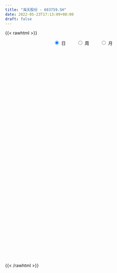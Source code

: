 ```yaml
---
title: "海天股份 - 603759.SH"
date: 2022-05-23T17:13:09+08:00
draft: false
---
```

{{< rawhtml >}}
    <div style="text-align: center">
        <label style="padding: 1rem;"><input style="margin-right: .5rem" type="radio" name="period" value="D" checked onclick="period_change(this)">日</label>
        <label style="padding: 1rem;"><input style="margin-right: .5rem" type="radio" name="period" value="W" onclick="period_change(this)">周</label>
        <label style="padding: 1rem;"><input style="margin-right: .5rem" type="radio" name="period" value="M" onclick="period_change(this)">月</label>
    </div>
    <div id="chart" style="height: 700px;"></div> 
    <script type="text/javascript">
        const D_v = [105554.01,111293.72,187584.31,115512.66,87810.87,125421.26,104559.57,75693.02,82386.96,129461.86,118363.0,196009.7,134083.8,102250.32,101736.63,198395.44,302330.56,148820.45,95266.86,97223.77,79858.89,82285.56,75925.37,72335.64,54129.89,40719.63,46259.89,62776.02,58034.76,46949.66,62296.2,53695.0,39673.22,52462.72,49795.75,38630.2,59513.78,31490.94,50179.82,30730.01,35998.93,49787.29,37836.89,56083.68,44010.07,41176.39,23343.61,22545.27,42231.29,28365.8,26167.75,56819.03,44693.77,45032.38,49169.64,70761.93,38413.38,28133.38,43384.63,25742.55,27910.38,65202.91,45017.98,35515.6,48143.05,38852.95,29150.64,92100.69,275695.36,325335.4,164596.79,171352.35,94852.44,93016.76,69748.27,84818.83,73572.71,47396.2,64622.39,59345.43,42408.69,40318.97,40492.34,92755.7,80036.68,91969.62,77239.41,31638.52,44431.46,24589.46,29851.58,29527.32,27199.73,46498.01,34628.65,31139.59,26816.6,29210.3,27531.86,55665.21,35790.1,24997.25,20622.48,15566.0,16694.47,14612.46,15206.89,19727.46,14137.53,19268.95,13797.3,13492.83,19010.65,13964.67,18896.72,13977.36,23737.0,19077.0,14256.34,15753.82,87361.93,78309.76,35876.24,36679.94,28239.99,41173.46,94838.55,50338.59,43442.21,25906.82,31129.64,22291.71,24797.19,53909.84,65056.33,34324.19,32766.82,30116.7,39008.82,27120.65,26102.0,33225.49,16048.21,24014.0,18260.0,16119.0,61942.96,40536.0,27317.96,22946.0,18821.82,15932.32,22731.82,26171.82,26029.0,14446.01,17522.39,13858.59,10477.69,13215.85,27186.19,19739.0,26581.2,23963.01,74396.15,47173.95,25569.19,21644.26,24606.19,18545.82,19513.19,15756.71,22664.19,19219.14,12314.0,21029.0,17723.0,13807.0,11262.0,15352.19,12427.57,26333.95,113670.9,166570.41,78088.21,53513.04,38166.06,268565.62,217964.58,93629.19,85876.49,84894.01,109508.32,51575.48,47206.28,34442.4,32717.12,33902.58,35610.77,26808.75,35965.82,41065.0,29495.0,23540.0,16550.82,26554.77,49733.84,33829.52,21422.0,27950.0,17804.19,29896.17,24878.11,20584.0,21946.21,13405.0,13790.0,20068.27,14518.77,18803.0,13911.13,14886.82,14949.0,53489.64,33568.19,28780.93,23282.61,17711.0,15217.01,15688.04,19919.0,13132.01,19823.0,21091.0,22300.61,15460.82,23019.0,14139.0,13286.0,11569.15,17926.0,95662.04,69980.34,26526.15,22557.0,21123.0,18980.19,18559.0,84401.2,65365.54]
const D_histogram = [0.0,0.0215320798,0.0857785801,0.0820451775,0.0842580991,0.0996030637,0.0638819875,0.0396812338,-0.0065169562,-0.0201595214,-0.0198152256,0.0340845876,0.0430631175,0.0535091751,0.024510906,0.1070368749,0.1158544251,0.0717988739,0.0435212736,-0.0075050447,-0.0488337836,-0.0894581827,-0.1349657435,-0.196565452,-0.2382175409,-0.2361586075,-0.229648542,-0.1967900358,-0.157191323,-0.1337904958,-0.143149206,-0.1522364023,-0.1305718988,-0.1440458439,-0.1636269723,-0.1767020781,-0.2054540254,-0.1986795513,-0.1640198749,-0.1311815593,-0.1166319591,-0.0770599215,-0.0470858934,0.0021989737,0.0206023133,0.0126838315,0.0120427066,0.0202193055,0.0011370849,-0.0034257542,-0.0054377079,-0.0372014424,-0.0463153136,-0.0806247475,-0.1266124449,-0.0998352259,-0.0673255597,-0.0272406771,-0.0031583635,0.015592802,0.0223322628,0.0619566043,0.0919071583,0.1199690251,0.1485040979,0.1533950016,0.1458340939,0.213872089,0.3324576678,0.4506709606,0.4075177455,0.2947422319,0.2073419034,0.1501597893,0.0920455677,0.0221438861,-0.0451502894,-0.0965475293,-0.1053083217,-0.1159831206,-0.1125725596,-0.1002621612,-0.0802376244,-0.0252039447,0.0208782672,0.0746240171,0.0647022949,0.0590457409,0.0319865116,0.0132669748,-0.0171305158,-0.032806102,-0.0239030711,-0.0034083523,-0.0128547297,-0.0358652783,-0.042279221,-0.0701690234,-0.0563289727,-0.0182069451,-0.0106140479,-0.0076477798,-0.0013440743,-0.0009276529,-0.0020958541,-0.0020661219,-0.002558751,-0.0084461611,-0.014413134,-0.0035044972,0.0059431675,0.0126899621,-0.003902743,-0.0202055963,-0.0205502034,-0.0206108359,-0.0387207029,-0.0288408076,-0.0154755839,-0.0159010366,0.0545987539,0.0815510754,0.1000188191,0.1072946864,0.105647008,0.1097389867,0.1437481191,0.1450800073,0.1140491477,0.0883322596,0.0755997552,0.0595923866,0.0469199227,0.0572975911,0.0648618177,0.0526960488,0.0444062181,0.0431357444,0.0164685945,-0.0081764701,-0.0357701697,-0.0662303066,-0.0754880658,-0.0678189409,-0.0629661758,-0.0557392712,-0.0230445403,-0.0045302813,0.0105110947,0.0093785549,-0.0039722346,-0.0030145984,0.0051640203,-0.0059546878,-0.0298485067,-0.0400200445,-0.0375648181,-0.0340414328,-0.0299556606,-0.0243869497,-0.004519174,0.0020157314,0.0168604765,0.0190832644,0.0498087403,0.0503241752,0.0508953584,0.0377559963,0.014066775,0.0075152725,-0.0088047954,-0.0108119041,-0.0288047924,-0.0528281038,-0.0754287421,-0.1102356969,-0.1293597832,-0.1496863707,-0.1425756702,-0.1132165738,-0.0805429104,-0.037965305,0.0626705669,0.098608838,0.1118749057,0.105302226,0.1055384668,0.1748324424,0.1724133312,0.1634659633,0.128844414,0.1208910158,0.0596393356,0.0101504399,-0.033644872,-0.0629921551,-0.0714036261,-0.0843730099,-0.1086763131,-0.1151789908,-0.1345803293,-0.1220562446,-0.104776163,-0.0860309339,-0.08799042,-0.1022027564,-0.118011554,-0.1252163924,-0.1216939,-0.096472735,-0.0842614369,-0.0827776871,-0.0917359301,-0.0840263042,-0.0635295128,-0.0504087354,-0.0267465861,0.0006393114,0.0242506579,0.0471706924,0.0466695479,0.0547975374,0.0375909869,0.0741935786,0.0939716938,0.0943018332,0.0941121131,0.0959447065,0.0898020107,0.0766463815,0.0438854563,0.0238364615,-0.0284936244,-0.0808137148,-0.0949094758,-0.1172577664,-0.0978441818,-0.0679320275,-0.0451823595,-0.0173859536,0.0100373961,0.0693473213,0.0879847286,0.09270262,0.0950403839,0.0968235175,0.0894379698,0.079896849,0.1131207795,0.1188381983]
const D_fast = [0.0,0.0269150997,0.1126062451,0.1293841368,0.1526615832,0.1929073137,0.1731567344,0.1588762892,0.1110488601,0.0923664145,0.0877569039,0.150177864,0.1699221733,0.1937455247,0.1708749821,0.2801601698,0.3179413262,0.2918354935,0.2744382116,0.2215356321,0.1679984473,0.1050095025,0.0257605059,-0.0849805656,-0.1861870397,-0.2431677583,-0.2940698283,-0.310408831,-0.3101079489,-0.3201547457,-0.3653007574,-0.4124470542,-0.4234255255,-0.4729109315,-0.533398803,-0.5906494283,-0.670764882,-0.7136602957,-0.720005588,-0.7199626622,-0.7345710518,-0.7142639946,-0.6960614399,-0.6462268293,-0.6226729113,-0.6274204353,-0.6250508836,-0.6118194583,-0.6306174077,-0.6360366853,-0.6394080659,-0.6804721611,-0.7011648606,-0.7556304815,-0.8332712901,-0.8314528776,-0.8157746013,-0.782499888,-0.7592071652,-0.7365577993,-0.7242352727,-0.6691217801,-0.6161944366,-0.5581403135,-0.4924792163,-0.4492395622,-0.4203419464,-0.298835929,-0.0971359332,0.1337450997,0.192471321,0.1533813653,0.1178165127,0.098174346,0.0630715162,-0.0012941938,-0.0798759417,-0.1554100639,-0.1904979367,-0.2301685158,-0.2549010947,-0.2676562367,-0.2676911058,-0.2189584124,-0.1676566337,-0.0952548795,-0.089001028,-0.0798961468,-0.0989587482,-0.1143615413,-0.1490416608,-0.1729187726,-0.1699915094,-0.1503488787,-0.1630089386,-0.1949858067,-0.2119695546,-0.2574016129,-0.2576438054,-0.224073514,-0.2191341288,-0.2180798057,-0.2121121188,-0.2119276106,-0.2136197753,-0.2141065736,-0.2152388905,-0.2232378409,-0.2328080973,-0.2227755848,-0.2118421281,-0.201922843,-0.2194912339,-0.2408454863,-0.2463276442,-0.2515409857,-0.2793310284,-0.276661335,-0.2671650073,-0.2715657191,-0.1874162401,-0.1400761498,-0.0966037013,-0.0625041625,-0.0377400889,-0.0062133635,0.0637327987,0.1013346887,0.0988161161,0.0951822929,0.1013497272,0.1002404553,0.099297972,0.1240000382,0.1477797192,0.1487879625,0.1515996864,0.1611131488,0.1385631475,0.1118739654,0.0753377234,0.0283200099,0.0001902342,-0.0090953762,-0.019984155,-0.0266920682,0.0002415276,0.0176232163,0.035292366,0.0365044649,0.0221606168,0.0223646034,0.0318342271,0.019226847,-0.0121290985,-0.0323056474,-0.0392416256,-0.0442285985,-0.0476317414,-0.048159768,-0.0294217858,-0.0223829474,-0.0033230833,0.0036705207,0.0468481817,0.0599446604,0.0732396833,0.0695393201,0.0493667927,0.0446941083,0.0261728415,0.0214627568,-0.0037313296,-0.040961667,-0.0824194907,-0.1447853698,-0.1962494019,-0.253997582,-0.2825307991,-0.2814758462,-0.2689379104,-0.2358516313,-0.1195481177,-0.058957637,-0.0177228428,0.0020300339,0.0286508914,0.1416529776,0.1823371992,0.2142563222,0.2118458763,0.2341152322,0.1877733858,0.1408221,0.0886155702,0.0435202483,0.0172578707,-0.0168047655,-0.0682771469,-0.1035745723,-0.1566209931,-0.1746109696,-0.1835249287,-0.1862874331,-0.2102445242,-0.2500075498,-0.2953192358,-0.3338281724,-0.3607291549,-0.3596261737,-0.3684802348,-0.3876909068,-0.4195831323,-0.4328800825,-0.4282656693,-0.4277470758,-0.4107715729,-0.3832258476,-0.3535518366,-0.318839129,-0.3076728866,-0.2858455127,-0.2936543165,-0.2385033302,-0.1952322915,-0.1713266938,-0.1479883856,-0.1221696156,-0.1058618088,-0.0998558426,-0.1216454036,-0.1357352831,-0.1951887751,-0.2677122942,-0.3055354241,-0.3571981563,-0.3622456171,-0.3493164697,-0.3378623916,-0.314412474,-0.2844797754,-0.2078330198,-0.1671994304,-0.139305884,-0.1132080241,-0.0872190111,-0.0722450664,-0.061811975,-0.0003078495,0.0351191188]
const D_slow = [0.0,0.0053830199,0.026827665,0.0473389593,0.0684034841,0.09330425,0.1092747469,0.1191950553,0.1175658163,0.1125259359,0.1075721295,0.1160932764,0.1268590558,0.1402363496,0.1463640761,0.1731232948,0.2020869011,0.2200366196,0.230916938,0.2290406768,0.2168322309,0.1944676852,0.1607262494,0.1115848864,0.0520305012,-0.0070091507,-0.0644212862,-0.1136187952,-0.1529166259,-0.1863642499,-0.2221515514,-0.2602106519,-0.2928536267,-0.3288650876,-0.3697718307,-0.4139473502,-0.4653108566,-0.5149807444,-0.5559857131,-0.5887811029,-0.6179390927,-0.6372040731,-0.6489755465,-0.648425803,-0.6432752247,-0.6401042668,-0.6370935902,-0.6320387638,-0.6317544926,-0.6326109311,-0.6339703581,-0.6432707187,-0.6548495471,-0.675005734,-0.7066588452,-0.7316176517,-0.7484490416,-0.7552592109,-0.7560488017,-0.7521506013,-0.7465675356,-0.7310783845,-0.7081015949,-0.6781093386,-0.6409833142,-0.6026345638,-0.5661760403,-0.512708018,-0.4295936011,-0.3169258609,-0.2150464245,-0.1413608666,-0.0895253907,-0.0519854434,-0.0289740515,-0.0234380799,-0.0347256523,-0.0588625346,-0.085189615,-0.1141853952,-0.1423285351,-0.1673940754,-0.1874534815,-0.1937544677,-0.1885349009,-0.1698788966,-0.1537033229,-0.1389418877,-0.1309452598,-0.1276285161,-0.131911145,-0.1401126705,-0.1460884383,-0.1469405264,-0.1501542088,-0.1591205284,-0.1696903336,-0.1872325895,-0.2013148327,-0.2058665689,-0.2085200809,-0.2104320259,-0.2107680445,-0.2109999577,-0.2115239212,-0.2120404517,-0.2126801394,-0.2147916797,-0.2183949632,-0.2192710875,-0.2177852957,-0.2146128051,-0.2155884909,-0.22063989,-0.2257774408,-0.2309301498,-0.2406103255,-0.2478205274,-0.2516894234,-0.2556646825,-0.242014994,-0.2216272252,-0.1966225204,-0.1697988488,-0.1433870968,-0.1159523502,-0.0800153204,-0.0437453186,-0.0152330316,0.0068500333,0.0257499721,0.0406480687,0.0523780494,0.0667024471,0.0829179015,0.0960919137,0.1071934683,0.1179774044,0.122094553,0.1200504355,0.1111078931,0.0945503164,0.0756783,0.0587235647,0.0429820208,0.029047203,0.0232860679,0.0221534976,0.0247812713,0.02712591,0.0261328514,0.0253792018,0.0266702068,0.0251815349,0.0177194082,0.0077143971,-0.0016768074,-0.0101871657,-0.0176760808,-0.0237728182,-0.0249026117,-0.0243986789,-0.0201835598,-0.0154127437,-0.0029605586,0.0096204852,0.0223443248,0.0317833239,0.0353000176,0.0371788358,0.0349776369,0.0322746609,0.0250734628,0.0118664368,-0.0069907487,-0.0345496729,-0.0668896187,-0.1043112114,-0.1399551289,-0.1682592724,-0.188395,-0.1978863262,-0.1822186845,-0.157566475,-0.1295977486,-0.1032721921,-0.0768875754,-0.0331794648,0.009923868,0.0507903589,0.0830014624,0.1132242163,0.1281340502,0.1306716602,0.1222604422,0.1065124034,0.0886614969,0.0675682444,0.0403991661,0.0116044184,-0.0220406639,-0.052554725,-0.0787487658,-0.1002564992,-0.1222541042,-0.1478047933,-0.1773076818,-0.20861178,-0.239035255,-0.2631534387,-0.2842187979,-0.3049132197,-0.3278472022,-0.3488537783,-0.3647361565,-0.3773383403,-0.3840249868,-0.383865159,-0.3778024945,-0.3660098214,-0.3543424344,-0.3406430501,-0.3312453034,-0.3126969087,-0.2892039853,-0.265628527,-0.2421004987,-0.2181143221,-0.1956638194,-0.1765022241,-0.16553086,-0.1595717446,-0.1666951507,-0.1868985794,-0.2106259483,-0.2399403899,-0.2644014354,-0.2813844422,-0.2926800321,-0.2970265205,-0.2945171715,-0.2771803411,-0.255184159,-0.232008504,-0.208248408,-0.1840425286,-0.1616830362,-0.1417088239,-0.1134286291,-0.0837190795]
const D_data = [['2021-05-12', 15.8981, 15.6732, 15.4945, 16.0304],['2021-05-13', 15.7129, 16.0106, 15.693, 16.2885],['2021-05-14', 16.4075, 16.8243, 16.2421, 17.6116],['2021-05-17', 16.8243, 16.2091, 16.1297, 16.9037],['2021-05-18', 16.2488, 16.3546, 15.8121, 16.52],['2021-05-19', 16.5068, 16.6523, 16.434, 17.2808],['2021-05-20', 16.4472, 16.037, 16.0106, 16.6126],['2021-05-21', 15.8717, 16.0767, 15.6732, 16.176],['2021-05-24', 16.0834, 15.6401, 15.5805, 16.176],['2021-05-25', 15.5475, 15.8915, 14.9587, 15.9643],['2021-05-26', 15.7724, 16.0304, 15.6335, 16.4935],['2021-05-27', 16.5002, 16.8707, 16.3546, 17.4132],['2021-05-28', 16.745, 16.5266, 16.3215, 16.7847],['2021-05-31', 16.6556, 16.6556, 16.3292, 16.9221],['2021-06-01', 16.6223, 16.1626, 15.9694, 16.6223],['2021-06-02', 15.9961, 17.7816, 15.9961, 17.7816],['2021-06-03', 17.9348, 17.2219, 17.1686, 19.3072],['2021-06-04', 16.9155, 16.569, 16.4891, 17.062],['2021-06-07', 16.4158, 16.649, 16.3758, 16.9754],['2021-06-08', 16.6223, 16.1959, 16.1027, 16.6357],['2021-06-09', 16.0494, 16.076, 15.9095, 16.5824],['2021-06-10', 15.9894, 15.8362, 15.7629, 16.0893],['2021-06-11', 15.8495, 15.4764, 15.4564, 15.9828],['2021-06-15', 15.4764, 14.8702, 14.8435, 15.543],['2021-06-16', 14.7236, 14.677, 14.5304, 15.07],['2021-06-17', 14.657, 14.9301, 14.657, 14.9434],['2021-06-18', 15.0567, 14.8169, 14.6436, 15.0634],['2021-06-21', 14.8169, 15.07, 14.6636, 15.3765],['2021-06-22', 14.9701, 15.1899, 14.8435, 15.3632],['2021-06-23', 15.1899, 15.0167, 14.9901, 15.2766],['2021-06-24', 15.0167, 14.5037, 14.4438, 15.0167],['2021-06-25', 14.3971, 14.3039, 14.1306, 14.4971],['2021-06-28', 14.4304, 14.5704, 14.3105, 14.657],['2021-06-29', 14.4571, 13.9974, 13.9641, 14.4571],['2021-06-30', 13.8508, 13.6576, 13.5244, 14.0907],['2021-07-01', 13.4644, 13.4578, 13.4511, 13.8575],['2021-07-02', 13.3911, 12.9314, 12.9048, 13.3978],['2021-07-05', 12.9248, 13.0847, 12.8648, 13.1113],['2021-07-06', 13.0314, 13.3245, 12.9381, 13.651],['2021-07-07', 13.2512, 13.2845, 13.1913, 13.4444],['2021-07-08', 13.2579, 12.9981, 12.9981, 13.4511],['2021-07-09', 12.9648, 13.2912, 12.8115, 13.4244],['2021-07-12', 13.3245, 13.2179, 13.158, 13.4311],['2021-07-13', 13.2246, 13.5644, 13.0913, 13.6177],['2021-07-14', 13.4711, 13.2779, 13.2712, 13.7509],['2021-07-15', 13.2712, 12.8981, 12.7915, 13.2712],['2021-07-16', 12.8315, 12.8848, 12.8315, 13.0447],['2021-07-19', 12.8049, 12.9381, 12.8049, 13.1113],['2021-07-20', 12.8315, 12.4851, 12.4651, 12.9115],['2021-07-21', 12.605, 12.5117, 12.4917, 12.7649],['2021-07-22', 12.5184, 12.4318, 12.3918, 12.5917],['2021-07-23', 12.4318, 11.8588, 11.7989, 12.4917],['2021-07-26', 11.9321, 11.9055, 11.559, 12.072],['2021-07-27', 11.9055, 11.3258, 11.3125, 11.9254],['2021-07-28', 11.3258, 10.7795, 10.3332, 11.3258],['2021-07-29', 10.7862, 11.4458, 10.7862, 11.8455],['2021-07-30', 11.4391, 11.5057, 11.1793, 11.5657],['2021-08-02', 11.3325, 11.6523, 11.3325, 11.7122],['2021-08-03', 11.5524, 11.5057, 11.4924, 12.092],['2021-08-04', 11.4191, 11.4524, 11.3858, 11.6123],['2021-08-05', 11.3858, 11.2792, 11.2259, 11.5923],['2021-08-06', 11.2792, 11.7456, 11.1859, 12.0787],['2021-08-09', 11.559, 11.7722, 11.4591, 11.8055],['2021-08-10', 11.7789, 11.8921, 11.6923, 11.9587],['2021-08-11', 11.8921, 12.0653, 11.7322, 12.2719],['2021-08-12', 12.0787, 11.8921, 11.8588, 12.2719],['2021-08-13', 11.8921, 11.7655, 11.6723, 11.9987],['2021-08-16', 11.9854, 12.9448, 11.9854, 12.9448],['2021-08-17', 13.5377, 14.2372, 13.1646, 14.2372],['2021-08-18', 14.3239, 15.1366, 13.7709, 15.3232],['2021-08-19', 14.2106, 13.6243, 13.6243, 14.4038],['2021-08-20', 12.9115, 12.585, 12.2719, 13.0314],['2021-08-23', 12.3252, 12.545, 12.3252, 12.7249],['2021-08-24', 12.4584, 12.6649, 12.3318, 12.8582],['2021-08-25', 12.6783, 12.4318, 12.3851, 12.6983],['2021-08-26', 12.4717, 11.9787, 11.9654, 12.5917],['2021-08-27', 11.9121, 11.6256, 11.5257, 12.1186],['2021-08-30', 11.7256, 11.4391, 11.3925, 11.8255],['2021-08-31', 11.5257, 11.7189, 11.5124, 12.032],['2021-09-01', 11.7256, 11.539, 11.2526, 11.7389],['2021-09-02', 11.5057, 11.5857, 11.3591, 11.7789],['2021-09-03', 11.4857, 11.6323, 11.4657, 11.7256],['2021-09-06', 11.6256, 11.7189, 11.5124, 11.7589],['2021-09-07', 11.7322, 12.2919, 11.6589, 12.3118],['2021-09-08', 12.3518, 12.4251, 12.1653, 12.645],['2021-09-09', 12.4584, 12.8049, 12.3185, 13.2579],['2021-09-10', 12.645, 12.1586, 12.1586, 12.645],['2021-09-13', 12.0587, 12.1986, 12.0454, 12.2586],['2021-09-14', 12.2252, 11.8588, 11.7922, 12.4451],['2021-09-15', 11.7322, 11.8388, 11.599, 11.8921],['2021-09-16', 11.8322, 11.539, 11.5324, 11.9521],['2021-09-17', 11.4591, 11.559, 11.2659, 11.619],['2021-09-22', 11.4524, 11.8055, 11.3258, 11.8855],['2021-09-23', 11.8055, 11.9987, 11.7189, 12.1253],['2021-09-24', 11.8788, 11.6256, 11.6256, 12.0454],['2021-09-27', 11.619, 11.3258, 11.2592, 11.7922],['2021-09-28', 11.2459, 11.3991, 11.2126, 11.5124],['2021-09-29', 11.3058, 10.9661, 10.9527, 11.3258],['2021-09-30', 11.0727, 11.3725, 11.006, 11.5524],['2021-10-08', 11.7456, 11.7589, 11.7122, 12.1253],['2021-10-11', 11.5657, 11.4591, 11.3791, 11.7122],['2021-10-12', 11.4857, 11.3925, 11.2792, 11.6589],['2021-10-13', 11.3858, 11.4258, 11.1393, 11.4458],['2021-10-14', 11.3791, 11.3392, 11.2592, 11.4258],['2021-10-15', 11.4324, 11.2859, 11.2392, 11.4324],['2021-10-18', 11.2859, 11.2659, 11.2259, 11.4324],['2021-10-19', 11.2326, 11.2259, 11.1793, 11.2459],['2021-10-20', 11.2259, 11.106, 11.0793, 11.2259],['2021-10-21', 11.146, 11.0327, 10.9994, 11.1593],['2021-10-22', 11.086, 11.2192, 11.026, 11.2526],['2021-10-25', 11.3258, 11.2259, 11.1926, 11.3258],['2021-10-26', 11.3058, 11.2126, 11.1659, 11.3058],['2021-10-27', 11.1593, 10.8661, 10.7862, 11.1726],['2021-10-28', 10.8128, 10.7396, 10.7129, 10.9661],['2021-10-29', 10.7462, 10.8462, 10.533, 10.9194],['2021-11-01', 10.9261, 10.7995, 10.7129, 10.9261],['2021-11-02', 10.7929, 10.4664, 10.4198, 10.8062],['2021-11-03', 10.5597, 10.7329, 10.5264, 10.8062],['2021-11-04', 10.7729, 10.7862, 10.6596, 10.8262],['2021-11-05', 10.7795, 10.5996, 10.5863, 10.7795],['2021-11-08', 10.6596, 11.6589, 10.6596, 11.6589],['2021-11-09', 11.8122, 11.3991, 11.2659, 11.8122],['2021-11-10', 11.4591, 11.4591, 11.2659, 11.4924],['2021-11-11', 11.4591, 11.4458, 11.3192, 11.5657],['2021-11-12', 11.4524, 11.4124, 11.3325, 11.519],['2021-11-15', 11.4191, 11.559, 11.3791, 11.6456],['2021-11-16', 11.6256, 12.1253, 11.4391, 12.3185],['2021-11-17', 12.1919, 11.9188, 11.8255, 12.1919],['2021-11-18', 11.9188, 11.5324, 11.5324, 11.9188],['2021-11-19', 11.5324, 11.5257, 11.4058, 11.7056],['2021-11-22', 11.5324, 11.6523, 11.3991, 11.6923],['2021-11-23', 11.5457, 11.5923, 11.4991, 11.6589],['2021-11-24', 11.5923, 11.6057, 11.4791, 11.6589],['2021-11-25', 11.6723, 11.9388, 11.6723, 11.9521],['2021-11-26', 11.9921, 12.012, 11.8322, 12.2252],['2021-11-29', 11.7522, 11.8122, 11.4991, 11.9321],['2021-11-30', 11.8522, 11.8588, 11.7589, 11.9654],['2021-12-01', 11.8921, 11.9721, 11.7122, 11.9721],['2021-12-02', 11.9787, 11.619, 11.5923, 12.092],['2021-12-03', 11.7256, 11.5257, 11.4724, 11.7256],['2021-12-06', 11.5257, 11.3458, 11.3325, 11.6523],['2021-12-07', 11.3458, 11.126, 11.0593, 11.4391],['2021-12-08', 11.1926, 11.2392, 11.106, 11.2925],['2021-12-09', 11.2326, 11.3991, 11.1793, 11.5257],['2021-12-10', 11.4058, 11.3525, 11.1993, 11.4657],['2021-12-13', 11.3325, 11.3725, 11.2992, 11.4657],['2021-12-14', 11.3725, 11.7722, 11.2792, 12.1253],['2021-12-15', 11.7589, 11.7256, 11.559, 11.9055],['2021-12-16', 11.8122, 11.7789, 11.7122, 11.8655],['2021-12-17', 11.7122, 11.6256, 11.6123, 11.8255],['2021-12-20', 11.6456, 11.4391, 11.4391, 11.6656],['2021-12-21', 11.4324, 11.5857, 11.4124, 11.599],['2021-12-22', 11.5923, 11.7056, 11.559, 11.7789],['2021-12-23', 11.7189, 11.4591, 11.4458, 11.8122],['2021-12-24', 11.3991, 11.1926, 11.1926, 11.5457],['2021-12-27', 11.2126, 11.2459, 11.1326, 11.3525],['2021-12-28', 11.2459, 11.3525, 11.1526, 11.4724],['2021-12-29', 11.3858, 11.3525, 11.2326, 11.4391],['2021-12-30', 11.3192, 11.3525, 11.2792, 11.4058],['2021-12-31', 11.3458, 11.3725, 11.3392, 11.4324],['2022-01-04', 11.4258, 11.6057, 11.3725, 11.639],['2022-01-05', 11.6057, 11.5057, 11.4258, 11.6523],['2022-01-06', 11.5057, 11.6723, 11.4524, 11.7056],['2022-01-07', 11.6723, 11.5723, 11.5657, 11.7456],['2022-01-10', 11.5723, 12.0454, 11.4058, 12.3118],['2022-01-11', 11.9921, 11.7922, 11.7589, 12.0987],['2022-01-12', 11.8055, 11.8388, 11.7456, 11.9254],['2022-01-13', 11.8455, 11.6723, 11.6589, 11.8588],['2022-01-14', 11.6989, 11.4657, 11.4524, 11.7256],['2022-01-17', 11.4458, 11.6123, 11.3925, 11.6323],['2022-01-18', 11.6256, 11.4324, 11.4058, 11.6256],['2022-01-19', 11.4191, 11.559, 11.3658, 11.5857],['2022-01-20', 11.5057, 11.2925, 11.2592, 11.5923],['2022-01-21', 11.2925, 11.0727, 11.066, 11.3458],['2022-01-24', 11.106, 10.9128, 10.8661, 11.1526],['2022-01-25', 10.9128, 10.5264, 10.5264, 10.9261],['2022-01-26', 10.5264, 10.4731, 10.3798, 10.6863],['2022-01-27', 10.4664, 10.2266, 10.2132, 10.5264],['2022-01-28', 10.2266, 10.3998, 10.2266, 10.4331],['2022-02-07', 10.4931, 10.6529, 10.4931, 10.8395],['2022-02-08', 10.613, 10.7595, 10.613, 10.7795],['2022-02-09', 10.7062, 11.0127, 10.6729, 11.1859],['2022-02-10', 11.6523, 12.112, 11.3525, 12.112],['2022-02-11', 11.9787, 11.7122, 11.5257, 12.4984],['2022-02-14', 11.3925, 11.6256, 11.3325, 12.0187],['2022-02-15', 11.6856, 11.4657, 11.3858, 11.8055],['2022-02-16', 11.519, 11.6057, 11.4458, 11.6123],['2022-02-17', 11.6989, 12.7649, 11.5723, 12.7649],['2022-02-18', 12.3785, 12.1853, 12.1386, 12.6849],['2022-02-21', 12.1653, 12.2119, 12.112, 12.3118],['2022-02-22', 12.1186, 11.8988, 11.8055, 12.1986],['2022-02-23', 11.9055, 12.2319, 11.7655, 12.2319],['2022-02-24', 12.1386, 11.4657, 11.1793, 12.1786],['2022-02-25', 11.3925, 11.3591, 11.3591, 11.6256],['2022-02-28', 11.3658, 11.1859, 11.0127, 11.4591],['2022-03-01', 11.1793, 11.146, 11.046, 11.2659],['2022-03-02', 11.0993, 11.2659, 10.9594, 11.2859],['2022-03-03', 11.2592, 11.0993, 11.026, 11.3125],['2022-03-04', 11.0593, 10.7862, 10.7729, 11.066],['2022-03-07', 10.7262, 10.8395, 10.6729, 10.9594],['2022-03-08', 10.8595, 10.5064, 10.4264, 10.9261],['2022-03-09', 10.6463, 10.7795, 10.2066, 10.7929],['2022-03-10', 10.9461, 10.8195, 10.7795, 10.9794],['2022-03-11', 10.6596, 10.8462, 10.4597, 10.8595],['2022-03-14', 10.7262, 10.5464, 10.5264, 10.7729],['2022-03-15', 10.5197, 10.2532, 10.2266, 10.5197],['2022-03-16', 10.2532, 10.04, 9.4271, 10.4731],['2022-03-17', 10.0533, 9.9601, 9.9601, 10.14],['2022-03-18', 9.9068, 9.9534, 9.8402, 10.08],['2022-03-21', 9.9801, 10.1799, 9.9734, 10.2132],['2022-03-22', 10.1266, 10.0067, 9.9734, 10.1599],['2022-03-23', 10.06, 9.8002, 9.7002, 10.0667],['2022-03-24', 9.7269, 9.5337, 9.5337, 9.7269],['2022-03-25', 9.5404, 9.6203, 9.4604, 9.6936],['2022-03-28', 9.6003, 9.7469, 9.3938, 9.8202],['2022-03-29', 9.7535, 9.6469, 9.6003, 9.8068],['2022-03-30', 9.6803, 9.7935, 9.6536, 9.7935],['2022-03-31', 9.7869, 9.9134, 9.7269, 9.9867],['2022-04-01', 9.8735, 9.9601, 9.7469, 9.9667],['2022-04-06', 9.9934, 10.0533, 9.9934, 10.2532],['2022-04-07', 9.9801, 9.8068, 9.7869, 10.02],['2022-04-08', 9.7602, 9.9268, 9.6003, 9.9801],['2022-04-11', 9.9268, 9.5737, 9.4937, 9.9801],['2022-04-12', 9.9334, 10.2998, 9.9334, 10.5264],['2022-04-13', 10.1666, 10.2665, 10.1333, 10.5464],['2022-04-14', 10.2799, 10.1133, 10.0933, 10.3665],['2022-04-15', 10.06, 10.1466, 9.9334, 10.2799],['2022-04-18', 10.0933, 10.2199, 9.8868, 10.2199],['2022-04-19', 10.3265, 10.1533, 10.1, 10.3265],['2022-04-20', 10.1999, 10.0533, 10.0067, 10.2066],['2022-04-21', 10.0067, 9.7069, 9.6869, 10.04],['2022-04-22', 9.5537, 9.7269, 9.547, 9.8402],['2022-04-25', 9.6669, 9.1006, 9.0607, 9.6936],['2022-04-26', 9.2006, 8.7475, 8.6743, 9.3272],['2022-04-27', 8.7409, 8.9474, 8.4411, 8.9607],['2022-04-28', 8.8408, 8.6276, 8.5543, 8.9807],['2022-04-29', 8.7475, 9.0207, 8.6942, 9.1606],['2022-05-05', 8.994, 9.1806, 8.9407, 9.2872],['2022-05-06', 9.094, 9.1473, 8.9674, 9.1606],['2022-05-09', 9.1673, 9.2805, 9.1673, 9.3671],['2022-05-10', 9.1606, 9.3805, 9.134, 9.4604],['2022-05-11', 9.4404, 10.0067, 9.4271, 10.3198],['2022-05-12', 9.8935, 9.7336, 9.6403, 10.1466],['2022-05-13', 9.8468, 9.6603, 9.6203, 9.8868],['2022-05-16', 9.8668, 9.6936, 9.6603, 9.8668],['2022-05-17', 9.7202, 9.7469, 9.5337, 9.7602],['2022-05-18', 9.7802, 9.6669, 9.6469, 9.8068],['2022-05-19', 9.527, 9.6403, 9.4471, 9.6536],['2022-05-20', 9.81, 10.3, 9.67, 10.6],['2022-05-23', 10.12, 10.14, 10.05, 10.37]]
const W_v = [7274.29,42190.34,629980.12,1457795.6400000001,1219701.5899999999,751769.14,227922.72,624794.9299999999,508997.38,660305.3200000001,853533.3999999999,430560.45,213445.05,283751.64,240075.67,198186.99,202450.64,176129.14,248071.1,190373.85,196680.22,1029080.59,416009.0100000001,254091.68,382493.75,160038.34,108326.39,114698.35,55665.21,113670.3,82953.29,79162.17,86801.52,266467.86,255699.63,197184.71,163337.18,117649.7,168861.92,109686.78,69520.53,97469.4,193389.74,95699.05,76135.0,334355.02,656297.51,425483.49,183879.15,156874.57,148090.95,121112.47,83728.25,47600.95,154070.37,81667.06,101694.43,27425.0,221663.68,165620.39,65365.54]
const W_histogram = [0.0,0.4158805698,1.1634133858,1.2393038076,1.0748832507,0.8947810309,0.6493466464,0.4710331711,0.2734003267,0.1498172339,0.0527783592,-0.0950895168,-0.2392083893,-0.3635280174,-0.5229435506,-0.5842564584,-0.6284318725,-0.6976591905,-0.7344265338,-0.7094034076,-0.659385978,-0.5437931216,-0.5054442542,-0.4547144789,-0.3646878847,-0.3257712588,-0.2776716185,-0.2461073425,-0.1851894397,-0.1634894855,-0.1412063867,-0.1389514135,-0.1409846399,-0.0776692759,-0.0211772095,0.0519289946,0.0694288537,0.0709814297,0.0907772113,0.0757012012,0.0784998446,0.0934463197,0.0954565861,0.0707583622,0.0125906591,0.0631626932,0.1255334925,0.1088255422,0.0593454007,0.0321730548,-0.0404715767,-0.101998215,-0.1101556018,-0.1079938556,-0.0830792085,-0.0858315925,-0.1238689843,-0.1285986795,-0.0872515696,-0.0109073328,0.0323602084]
const W_fast = [0.0,0.5198507123,1.5582368747,1.9439532484,2.0482535042,2.0918465422,2.0087488193,1.9481936367,1.8189108739,1.7327820897,1.6489378047,1.4772975495,1.2733765798,1.0581749473,0.7680235264,0.5606465041,0.3593631218,0.1157210062,-0.1046529706,-0.2569806963,-0.3718097612,-0.3921651851,-0.4801773812,-0.5431262257,-0.5442716027,-0.5867977915,-0.6081160558,-0.6380786154,-0.6234580726,-0.6426304897,-0.6556489876,-0.6881318678,-0.7254112541,-0.6815132092,-0.6303154451,-0.5442269924,-0.5093699198,-0.4900719864,-0.4475819019,-0.4437326118,-0.4213090072,-0.3830009522,-0.3571265393,-0.3641351726,-0.4191552109,-0.3527925036,-0.2590383311,-0.2485398959,-0.2831836871,-0.3023127693,-0.385075295,-0.472101487,-0.5077977743,-0.5326344921,-0.5284896471,-0.5526999292,-0.621704567,-0.6585839321,-0.6390497146,-0.565432311,-0.5140747177]
const W_slow = [0.0,0.1039701425,0.3948234889,0.7046494408,0.9733702535,1.1970655112,1.3594021728,1.4771604656,1.5455105473,1.5829648558,1.5961594456,1.5723870663,1.512584969,1.4217029647,1.290967077,1.1449029624,0.9877949943,0.8133801967,0.6297735632,0.4524227113,0.2875762168,0.1516279364,0.0252668729,-0.0884117468,-0.179583718,-0.2610265327,-0.3304444373,-0.3919712729,-0.4382686329,-0.4791410042,-0.5144426009,-0.5491804543,-0.5844266143,-0.6038439332,-0.6091382356,-0.596155987,-0.5787987735,-0.5610534161,-0.5383591133,-0.519433813,-0.4998088518,-0.4764472719,-0.4525831254,-0.4348935348,-0.43174587,-0.4159551967,-0.3845718236,-0.357365438,-0.3425290879,-0.3344858242,-0.3446037183,-0.3701032721,-0.3976421725,-0.4246406364,-0.4454104386,-0.4668683367,-0.4978355828,-0.5299852526,-0.551798145,-0.5545249782,-0.5464349261]
const W_data = [['2021-03-26', 8.8984, 10.6781, 8.8984, 10.6781],['2021-04-02', 11.7433, 17.1948, 11.7433, 17.1948],['2021-04-09', 18.915, 25.1803, 18.915, 25.1803],['2021-04-16', 27.701, 20.0397, 20.0331, 30.473],['2021-04-23', 19.5104, 17.8366, 17.6249, 20.7476],['2021-04-30', 17.5984, 17.6513, 16.1561, 18.1145],['2021-05-07', 17.4859, 16.4803, 16.4605, 17.6646],['2021-05-14', 16.2752, 16.8243, 15.4945, 17.6116],['2021-05-21', 16.8243, 16.0767, 15.6732, 17.2808],['2021-05-28', 16.0834, 16.5266, 14.9587, 17.4132],['2021-06-04', 16.6556, 16.569, 15.9694, 19.3072],['2021-06-11', 16.4158, 15.4764, 15.4564, 16.9754],['2021-06-18', 15.4764, 14.8169, 14.5304, 15.543],['2021-06-25', 14.8169, 14.3039, 14.1306, 15.3765],['2021-07-02', 14.4304, 12.9314, 12.9048, 14.657],['2021-07-09', 12.9248, 13.2912, 12.8115, 13.651],['2021-07-16', 13.3245, 12.8848, 12.7915, 13.7509],['2021-07-23', 12.8049, 11.8588, 11.7989, 13.1113],['2021-07-30', 11.9321, 11.5057, 10.3332, 12.072],['2021-08-06', 11.3325, 11.7456, 11.1859, 12.092],['2021-08-13', 11.559, 11.7655, 11.4591, 12.2719],['2021-08-20', 11.9854, 12.585, 11.9854, 15.3232],['2021-08-27', 12.3252, 11.6256, 11.5257, 12.8582],['2021-09-03', 11.7256, 11.6323, 11.2526, 12.032],['2021-09-10', 11.6256, 12.1586, 11.5124, 13.2579],['2021-09-17', 12.0587, 11.559, 11.2659, 12.4451],['2021-09-24', 11.4524, 11.6256, 11.3258, 12.1253],['2021-09-30', 11.619, 11.3725, 10.9527, 11.7922],['2021-10-08', 11.7456, 11.7589, 11.7122, 12.1253],['2021-10-15', 11.5657, 11.2859, 11.1393, 11.7122],['2021-10-22', 11.2859, 11.2192, 10.9994, 11.4324],['2021-10-29', 11.3258, 10.8462, 10.533, 11.3258],['2021-11-05', 10.9261, 10.5996, 10.4198, 10.9261],['2021-11-12', 10.6596, 11.4124, 10.6596, 11.8122],['2021-11-19', 11.4191, 11.5257, 11.3791, 12.3185],['2021-11-26', 11.5324, 12.012, 11.3991, 12.2252],['2021-12-03', 11.7522, 11.5257, 11.4724, 12.092],['2021-12-10', 11.5257, 11.3525, 11.0593, 11.6523],['2021-12-17', 11.3325, 11.6256, 11.2792, 12.1253],['2021-12-24', 11.6456, 11.1926, 11.1926, 11.8122],['2021-12-31', 11.2126, 11.3725, 11.1326, 11.4724],['2022-01-07', 11.4258, 11.5723, 11.3725, 11.7456],['2022-01-14', 11.5723, 11.4657, 11.4058, 12.3118],['2022-01-21', 11.4458, 11.0727, 11.066, 11.6323],['2022-01-28', 11.106, 10.3998, 10.2132, 11.1526],['2022-02-11', 10.4931, 11.7122, 10.4931, 12.4984],['2022-02-18', 11.3925, 12.1853, 11.3325, 12.7649],['2022-02-25', 12.1653, 11.3591, 11.1793, 12.3118],['2022-03-04', 11.3658, 10.7862, 10.7729, 11.4591],['2022-03-11', 10.7262, 10.8462, 10.2066, 10.9794],['2022-03-18', 10.7262, 9.9534, 9.4271, 10.7729],['2022-03-25', 9.9801, 9.6203, 9.4604, 10.2132],['2022-04-01', 9.6003, 9.9601, 9.3938, 9.9867],['2022-04-08', 9.9934, 9.9268, 9.6003, 10.2532],['2022-04-15', 9.9268, 10.1466, 9.4937, 10.5464],['2022-04-22', 10.0933, 9.7269, 9.547, 10.3265],['2022-04-29', 9.6669, 9.0207, 8.4411, 9.6936],['2022-05-06', 8.994, 9.1473, 8.9407, 9.2872],['2022-05-13', 9.1673, 9.6603, 9.134, 10.3198],['2022-05-20', 9.8668, 10.3, 9.4471, 10.6],['2022-05-27', 10.12, 10.14, 10.05, 10.37]]
const M_v = [27975.06,4080736.0599999996,2124270.6699999999,1820971.9099999997,922981.8500000002,1944162.26,907629.9199999998,331450.97,873244.7299999996,561965.1,462693.1900000001,1463342.3,631960.34,399551.58,480074.61]
const M_histogram = [0.0,0.2195519088,0.2816098669,0.1132765331,-0.1368993425,-0.2740107268,-0.3681557118,-0.441076651,-0.3976578274,-0.3783455347,-0.4053337163,-0.3467610286,-0.3682156269,-0.4136279056,-0.3423319262]
const M_fast = [0.0,0.274439886,0.4069003109,0.2668861103,-0.0175146009,-0.2231286669,-0.4093125799,-0.5925026818,-0.6484983151,-0.723772406,-0.8520940167,-0.8802115862,-0.9937200912,-1.1425393463,-1.1568263484]
const M_slow = [0.0,0.0548879772,0.1252904439,0.1536095772,0.1193847416,0.0508820599,-0.0411568681,-0.1514260308,-0.2508404877,-0.3454268713,-0.4467603004,-0.5334505576,-0.6255044643,-0.7289114407,-0.8144944222]
const M_data = [['2021-03-31', 8.8984, 14.211, 8.8984, 14.211],['2021-04-30', 15.6335, 17.6513, 15.6335, 30.473],['2021-05-31', 17.4859, 16.6556, 14.9587, 17.6646],['2021-06-30', 16.6223, 13.6576, 13.5244, 19.3072],['2021-07-30', 13.4644, 11.5057, 10.3332, 13.8575],['2021-08-31', 11.3325, 11.7189, 11.1859, 15.3232],['2021-09-30', 11.7256, 11.3725, 10.9527, 13.2579],['2021-10-29', 11.7456, 10.8462, 10.533, 12.1253],['2021-11-30', 10.9261, 11.8588, 10.4198, 12.3185],['2021-12-31', 11.8921, 11.3725, 11.0593, 12.1253],['2022-01-28', 11.4258, 10.3998, 10.2132, 12.3118],['2022-02-28', 10.4931, 11.1859, 10.4931, 12.7649],['2022-03-31', 11.1793, 9.9134, 9.3938, 11.3125],['2022-04-29', 9.8735, 9.0207, 8.4411, 10.5464],['2022-05-31', 8.994, 10.14, 8.9407, 10.6]]
        const D_a = [null,null,17.6116,null,null,null,null,null,null,14.9587,null,null,null,null,null,null,19.3072,null,null,null,null,null,null,null,null,null,null,null,null,null,null,null,null,null,null,null,null,null,null,null,null,null,null,null,null,null,null,null,null,null,null,null,null,null,10.3332,null,null,null,null,null,null,null,null,null,null,null,null,null,null,15.3232,null,null,null,null,null,null,null,null,null,11.2526,null,null,null,null,null,13.2579,null,null,null,null,null,null,null,null,null,null,null,10.9527,null,null,null,null,null,null,11.4324,null,null,null,null,null,null,null,null,null,null,null,10.4198,null,null,null,null,null,null,null,null,null,12.3185,null,null,null,null,null,null,null,null,null,null,null,null,null,null,11.0593,null,null,null,null,null,null,null,null,null,null,null,null,null,null,null,null,null,null,null,null,null,null,12.3118,null,null,null,null,null,null,null,null,null,null,null,null,10.2132,null,null,null,null,null,null,null,null,null,12.7649,null,null,null,null,null,null,null,null,null,null,null,null,null,null,null,null,null,null,null,null,null,null,null,null,null,null,9.3938,null,null,null,null,null,null,null,null,null,10.5464,null,null,null,null,null,null,null,null,null,8.4411,null,null,null,null,null,null,10.3198,null,null,null,null,null,9.4471,null,null]
const W_a = [null,null,null,30.473,null,null,null,null,null,null,null,null,null,null,null,null,null,null,10.3332,null,null,null,null,null,13.2579,null,null,null,null,null,null,null,10.4198,null,null,null,null,null,null,null,null,null,null,null,null,null,12.7649,null,null,null,null,null,null,null,null,null,8.4411,null,null,null,null]
const M_a = [null,30.473,null,null,null,null,null,null,null,null,null,null,null,8.4411,null]
        const D_b = [[{ coord: ['2021-05-14', 17.6116] }, { coord: ['2021-08-18', 14.9587] }],[{ coord: ['2021-09-01', 11.4324] }, { coord: ['2022-02-17', 11.2526] }],[{ coord: ['2022-03-28', 10.3198] }, { coord: ['2022-05-11', 9.3938] }]]
const W_b = [[{ coord: ['2021-04-16', 13.2579] }, { coord: ['2022-02-18', 10.4198] }]]
const M_b = []
    </script>
{{< /rawhtml >}}